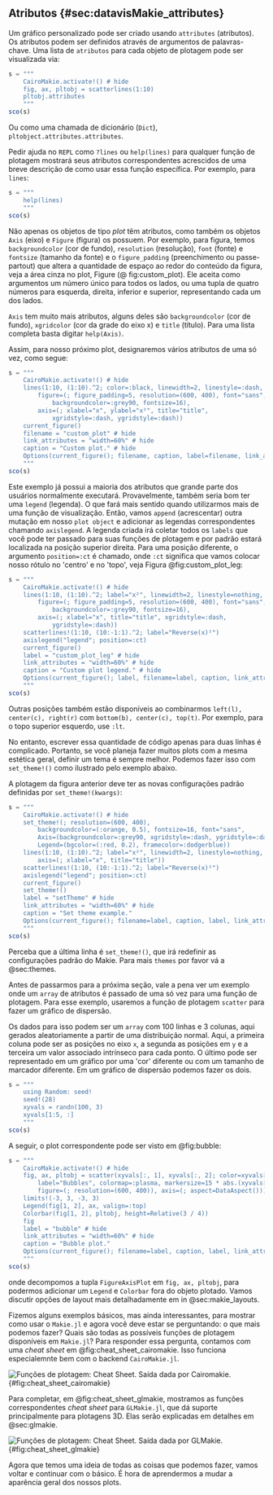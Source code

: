 ## Atributos {#sec:datavisMakie_attributes}

Um gráfico personalizado pode ser criado usando `attributes` (atributos).
Os atributos podem ser definidos através de argumentos de palavras-chave.
Uma lista de `atributos` para cada objeto de plotagem pode ser visualizada via:

```jl
s = """
    CairoMakie.activate!() # hide
    fig, ax, pltobj = scatterlines(1:10)
    pltobj.attributes
    """
sco(s)
```

Ou como uma chamada de dicionário (`Dict`), `pltobject.attributes.attributes`.

Pedir ajuda no `REPL` como `?lines` ou `help(lines)` para qualquer função de plotagem mostrará seus atributos correspondentes acrescidos de uma breve descrição de como usar essa função específica.
Por exemplo, para `lines`:

```jl
s = """
    help(lines)
    """
sco(s)
```

Não apenas os objetos de tipo _plot_ têm atributos, como também os objetos `Axis` (eixo) e `Figure` (figura) os possuem.
Por exemplo, para figura, temos `backgroundcolor` (cor de fundo), `resolution` (resolução), `font` (fonte) e `fontsize` (tamanho da fonte) e o `figure_padding` (preenchimento ou passe-partout) que altera a quantidade de espaço ao redor do conteúdo da figura, veja a área cinza no plot, Figure (@ fig:custom_plot).
Ele aceita como argumentos um número único para todos os lados, ou uma tupla de quatro números para esquerda, direita, inferior e superior, representando cada um dos lados.

`Axis` tem muito mais atributos, alguns deles são `backgroundcolor` (cor de fundo), `xgridcolor` (cor da grade do eixo x) e `title` (título).
Para uma lista completa basta digitar `help(Axis)`.

Assim, para nosso próximo plot, designaremos vários atributos de uma só vez, como segue:

```jl
s = """
    CairoMakie.activate!() # hide
    lines(1:10, (1:10).^2; color=:black, linewidth=2, linestyle=:dash,
        figure=(; figure_padding=5, resolution=(600, 400), font="sans",
            backgroundcolor=:grey90, fontsize=16),
        axis=(; xlabel="x", ylabel="x²", title="title",
            xgridstyle=:dash, ygridstyle=:dash))
    current_figure()
    filename = "custom_plot" # hide
    link_attributes = "width=60%" # hide
    caption = "Custom plot." # hide
    Options(current_figure(); filename, caption, label=filename, link_attributes) # hide
    """
sco(s)
```

Este exemplo já possui a maioria dos atributos que grande parte dos usuários normalmente executará.
Provavelmente, também seria bom ter uma `legend` (legenda).
O que fará mais sentido quando utilizarmos mais de uma função de visualização.
Então, vamos `append` (acrescentar) outra mutação em nosso `plot object` e adicionar as legendas correspondentes chamando `axislegend`.
A legenda criada irá coletar todos os `labels` que você pode ter passado para suas funções de plotagem e por padrão estará localizada na posição superior direita.
Para uma posição diferente, o argumento `position=:ct` é chamado, onde `:ct` significa que vamos colocar nosso rótulo no 'centro' e no 'topo', veja Figura @fig:custom_plot_leg:

```jl
s = """
    CairoMakie.activate!() # hide
    lines(1:10, (1:10).^2; label="x²", linewidth=2, linestyle=nothing,
        figure=(; figure_padding=5, resolution=(600, 400), font="sans",
            backgroundcolor=:grey90, fontsize=16),
        axis=(; xlabel="x", title="title", xgridstyle=:dash,
            ygridstyle=:dash))
    scatterlines!(1:10, (10:-1:1).^2; label="Reverse(x)²")
    axislegend("legend"; position=:ct)
    current_figure()
    label = "custom_plot_leg" # hide
    link_attributes = "width=60%" # hide
    caption = "Custom plot legend." # hide
    Options(current_figure(); label, filename=label, caption, link_attributes) # hide
    """
sco(s)
```

Outras posições também estão disponíveis ao combinarmos `left(l), center(c), right(r)` com `bottom(b), center(c), top(t)`.
Por exemplo, para o topo superior esquerdo, use `:lt`.

No entanto, escrever essa quantidade de código apenas para duas linhas é complicado.
Portanto, se você planeja fazer muitos plots com a mesma estética geral, definir um tema é sempre melhor.
Podemos fazer isso com `set_theme!()` como ilustrado pelo exemplo abaixo.

A plotagem da figura anterior deve ter as novas configurações padrão definidas por `set_theme!(kwargs)`:

```jl
s = """
    CairoMakie.activate!() # hide
    set_theme!(; resolution=(600, 400),
        backgroundcolor=(:orange, 0.5), fontsize=16, font="sans",
        Axis=(backgroundcolor=:grey90, xgridstyle=:dash, ygridstyle=:dash),
        Legend=(bgcolor=(:red, 0.2), framecolor=:dodgerblue))
    lines(1:10, (1:10).^2; label="x²", linewidth=2, linestyle=nothing,
        axis=(; xlabel="x", title="title"))
    scatterlines!(1:10, (10:-1:1).^2; label="Reverse(x)²")
    axislegend("legend"; position=:ct)
    current_figure()
    set_theme!()
    label = "setTheme" # hide
    link_attributes = "width=60%" # hide
    caption = "Set theme example."
    Options(current_figure(); filename=label, caption, label, link_attributes) # hide
    """
sco(s)
```

Perceba que a última linha é `set_theme!()`, que irá redefinir as configurações padrão do Makie.
Para mais `themes` por favor vá a @sec:themes.

Antes de passarmos para a próxima seção, vale a pena ver um exemplo onde um `array` de atributos é passado de uma só vez para uma função de plotagem.
Para esse exemplo, usaremos a função de plotagem `scatter` para fazer um gráfico de dispersão.

Os dados para isso podem ser um `array` com 100 linhas e 3 colunas, aqui gerados aleatoriamente a partir de uma distribuição normal.
Aqui, a primeira coluna pode ser as posições no eixo `x`, a segunda as posições em `y` e a terceira um valor associado intrínseco para cada ponto.
O último pode ser representado em um gráfico por uma 'cor' diferente ou com um tamanho de marcador diferente. Em um gráfico de dispersão podemos fazer os dois.

```jl
s = """
    using Random: seed!
    seed!(28)
    xyvals = randn(100, 3)
    xyvals[1:5, :]
    """
sco(s)
```

A seguir, o plot correspondente pode ser visto em @fig:bubble:

```jl
s = """
    CairoMakie.activate!() # hide
    fig, ax, pltobj = scatter(xyvals[:, 1], xyvals[:, 2]; color=xyvals[:, 3],
        label="Bubbles", colormap=:plasma, markersize=15 * abs.(xyvals[:, 3]),
        figure=(; resolution=(600, 400)), axis=(; aspect=DataAspect()))
    limits!(-3, 3, -3, 3)
    Legend(fig[1, 2], ax, valign=:top)
    Colorbar(fig[1, 2], pltobj, height=Relative(3 / 4))
    fig
    label = "bubble" # hide
    link_attributes = "width=60%" # hide
    caption = "Bubble plot."
    Options(current_figure(); filename=label, caption, label, link_attributes) # hide
    """
sco(s)
```

onde decompomos a tupla `FigureAxisPlot` em `fig, ax, pltobj`, para podermos adicionar um `Legend` e `Colorbar` fora do objeto plotado.
Vamos discutir opções de layout mais detalhadamente em in @sec:makie_layouts.

Fizemos alguns exemplos básicos, mas ainda interessantes, para mostrar como usar o `Makie.jl` e agora você deve estar se perguntando: o que mais podemos fazer?
Quais são todas as possíveis funções de plotagem disponíveis em `Makie.jl`?
Para responder essa pergunta, contamos com uma _cheat sheet_ em @fig:cheat_sheet_cairomakie.
Isso funciona especialemnte bem com o backend `CairoMakie.jl`.

![Funções de plotagem: Cheat Sheet. Saída dada por Cairomakie.](images/makiePlottingFunctionsHide.png){#fig:cheat_sheet_cairomakie}

Para completar, em @fig:cheat_sheet_glmakie, mostramos as funções correspondentes _cheat sheet_ para `GLMakie.jl`, que dá suporte principalmente para plotagens 3D.
Elas serão explicadas em detalhes em @sec:glmakie.

![Funções de plotagem: Cheat Sheet. Saída dada por GLMakie.](images/GLMakiePlottingFunctionsHide.png){#fig:cheat_sheet_glmakie}

Agora que temos uma ideia de todas as coisas que podemos fazer, vamos voltar e continuar com o básico.
É hora de aprendermos a mudar a aparência geral dos nossos plots.
